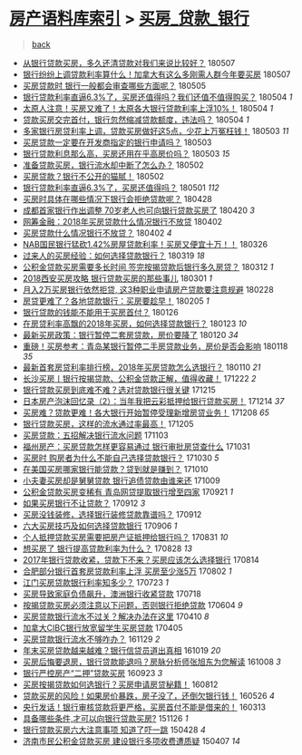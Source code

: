 [房产语料库索引](../../README.md)  > [买房_贷款_银行](买房_贷款_银行.md)
====
> [back](../README.md)

- [从银行贷款买房，多久还清贷款对我们来说比较好？](http://jkwz.applinzi.com/ittc/7100305152139592721.html#%E4%BB%8E%E9%93%B6%E8%A1%8C%E8%B4%B7%E6%AC%BE%E4%B9%B0%E6%88%BF%EF%BC%8C%E5%A4%9A%E4%B9%85%E8%BF%98%E6%B8%85%E8%B4%B7%E6%AC%BE%E5%AF%B9%E6%88%91%E4%BB%AC%E6%9D%A5%E8%AF%B4%E6%AF%94%E8%BE%83%E5%A5%BD%EF%BC%9F) 180507  
- [银行纷纷上调贷款利率算什么！加拿大有这么多刚需人群今年要买房](http://jkwz.applinzi.com/ittc/7100268169069593611.html#%E9%93%B6%E8%A1%8C%E7%BA%B7%E7%BA%B7%E4%B8%8A%E8%B0%83%E8%B4%B7%E6%AC%BE%E5%88%A9%E7%8E%87%E7%AE%97%E4%BB%80%E4%B9%88%EF%BC%81%E5%8A%A0%E6%8B%BF%E5%A4%A7%E6%9C%89%E8%BF%99%E4%B9%88%E5%A4%9A%E5%88%9A%E9%9C%80%E4%BA%BA%E7%BE%A4%E4%BB%8A%E5%B9%B4%E8%A6%81%E4%B9%B0%E6%88%BF) 180507  
- [买房贷款时 银行一般都会审查哪些方面呢？](http://jkwz.applinzi.com/ittc/7099579095639917575.html#%E4%B9%B0%E6%88%BF%E8%B4%B7%E6%AC%BE%E6%97%B6+%E9%93%B6%E8%A1%8C%E4%B8%80%E8%88%AC%E9%83%BD%E4%BC%9A%E5%AE%A1%E6%9F%A5%E5%93%AA%E4%BA%9B%E6%96%B9%E9%9D%A2%E5%91%A2%EF%BC%9F) 180505  
- [银行贷款利率直逼6.3%了，买房还值得吗？我们还值不值得购买？](http://jkwz.applinzi.com/ittc/7099380432460317703.html#%E9%93%B6%E8%A1%8C%E8%B4%B7%E6%AC%BE%E5%88%A9%E7%8E%87%E7%9B%B4%E9%80%BC6.3%25%E4%BA%86%EF%BC%8C%E4%B9%B0%E6%88%BF%E8%BF%98%E5%80%BC%E5%BE%97%E5%90%97%EF%BC%9F%E6%88%91%E4%BB%AC%E8%BF%98%E5%80%BC%E4%B8%8D%E5%80%BC%E5%BE%97%E8%B4%AD%E4%B9%B0%EF%BC%9F) 180504 *1* 
- [太原人注意！买房又难了！太原各大银行贷款利率上浮10%！](http://jkwz.applinzi.com/ittc/7099273489527866379.html#%E5%A4%AA%E5%8E%9F%E4%BA%BA%E6%B3%A8%E6%84%8F%EF%BC%81%E4%B9%B0%E6%88%BF%E5%8F%88%E9%9A%BE%E4%BA%86%EF%BC%81%E5%A4%AA%E5%8E%9F%E5%90%84%E5%A4%A7%E9%93%B6%E8%A1%8C%E8%B4%B7%E6%AC%BE%E5%88%A9%E7%8E%87%E4%B8%8A%E6%B5%AE10%25%EF%BC%81) 180504 *1* 
- [贷款买房交完首付，银行忽然缩减贷款额度，违法吗？](http://jkwz.applinzi.com/ittc/7099186942182949898.html#%E8%B4%B7%E6%AC%BE%E4%B9%B0%E6%88%BF%E4%BA%A4%E5%AE%8C%E9%A6%96%E4%BB%98%EF%BC%8C%E9%93%B6%E8%A1%8C%E5%BF%BD%E7%84%B6%E7%BC%A9%E5%87%8F%E8%B4%B7%E6%AC%BE%E9%A2%9D%E5%BA%A6%EF%BC%8C%E8%BF%9D%E6%B3%95%E5%90%97%EF%BC%9F) 180504 *1* 
- [多家银行房贷利率上调，贷款买房做好这5点，少花上万冤枉钱！](http://jkwz.applinzi.com/ittc/7099034904899879946.html#%E5%A4%9A%E5%AE%B6%E9%93%B6%E8%A1%8C%E6%88%BF%E8%B4%B7%E5%88%A9%E7%8E%87%E4%B8%8A%E8%B0%83%EF%BC%8C%E8%B4%B7%E6%AC%BE%E4%B9%B0%E6%88%BF%E5%81%9A%E5%A5%BD%E8%BF%995%E7%82%B9%EF%BC%8C%E5%B0%91%E8%8A%B1%E4%B8%8A%E4%B8%87%E5%86%A4%E6%9E%89%E9%92%B1%EF%BC%81) 180503 *11* 
- [买房贷款一定要在开发商指定的银行申请吗？](http://jkwz.applinzi.com/ittc/7098934503785628683.html#%E4%B9%B0%E6%88%BF%E8%B4%B7%E6%AC%BE%E4%B8%80%E5%AE%9A%E8%A6%81%E5%9C%A8%E5%BC%80%E5%8F%91%E5%95%86%E6%8C%87%E5%AE%9A%E7%9A%84%E9%93%B6%E8%A1%8C%E7%94%B3%E8%AF%B7%E5%90%97%EF%BC%9F) 180503  
- [银行贷款利息那么高，买房还用在乎高房价吗？](http://jkwz.applinzi.com/ittc/7098802758650168331.html#%E9%93%B6%E8%A1%8C%E8%B4%B7%E6%AC%BE%E5%88%A9%E6%81%AF%E9%82%A3%E4%B9%88%E9%AB%98%EF%BC%8C%E4%B9%B0%E6%88%BF%E8%BF%98%E7%94%A8%E5%9C%A8%E4%B9%8E%E9%AB%98%E6%88%BF%E4%BB%B7%E5%90%97%EF%BC%9F) 180503 *15* 
- [准备贷款买房，银行流水却中断了怎么办？](http://jkwz.applinzi.com/ittc/7098650328524391441.html#%E5%87%86%E5%A4%87%E8%B4%B7%E6%AC%BE%E4%B9%B0%E6%88%BF%EF%BC%8C%E9%93%B6%E8%A1%8C%E6%B5%81%E6%B0%B4%E5%8D%B4%E4%B8%AD%E6%96%AD%E4%BA%86%E6%80%8E%E4%B9%88%E5%8A%9E%EF%BC%9F) 180502  
- [买房贷款？银行不公开的猫腻！](http://jkwz.applinzi.com/ittc/7098431859816137739.html#%E4%B9%B0%E6%88%BF%E8%B4%B7%E6%AC%BE%EF%BC%9F%E9%93%B6%E8%A1%8C%E4%B8%8D%E5%85%AC%E5%BC%80%E7%9A%84%E7%8C%AB%E8%85%BB%EF%BC%81) 180502  
- [银行贷款利率直逼6.3%了，买房还值得吗？](http://jkwz.applinzi.com/ittc/7098167030782100497.html#%E9%93%B6%E8%A1%8C%E8%B4%B7%E6%AC%BE%E5%88%A9%E7%8E%87%E7%9B%B4%E9%80%BC6.3%25%E4%BA%86%EF%BC%8C%E4%B9%B0%E6%88%BF%E8%BF%98%E5%80%BC%E5%BE%97%E5%90%97%EF%BC%9F) 180501 *112* 
- [买房时具体在哪些情况下银行会拒绝贷款呢？](http://jkwz.applinzi.com/ittc/7096964787122734090.html#%E4%B9%B0%E6%88%BF%E6%97%B6%E5%85%B7%E4%BD%93%E5%9C%A8%E5%93%AA%E4%BA%9B%E6%83%85%E5%86%B5%E4%B8%8B%E9%93%B6%E8%A1%8C%E4%BC%9A%E6%8B%92%E7%BB%9D%E8%B4%B7%E6%AC%BE%E5%91%A2%EF%BC%9F) 180428  
- [成都首家银行作出调整 70岁老人也可向银行贷款买房了](http://jkwz.applinzi.com/ittc/7094148486578832394.html#%E6%88%90%E9%83%BD%E9%A6%96%E5%AE%B6%E9%93%B6%E8%A1%8C%E4%BD%9C%E5%87%BA%E8%B0%83%E6%95%B4+70%E5%B2%81%E8%80%81%E4%BA%BA%E4%B9%9F%E5%8F%AF%E5%90%91%E9%93%B6%E8%A1%8C%E8%B4%B7%E6%AC%BE%E4%B9%B0%E6%88%BF%E4%BA%86) 180420 *3* 
- [网筹金融：2018年买房贷款什么情况银行不放贷](http://jkwz.applinzi.com/ittc/7087420723113231377.html#%E7%BD%91%E7%AD%B9%E9%87%91%E8%9E%8D%EF%BC%9A2018%E5%B9%B4%E4%B9%B0%E6%88%BF%E8%B4%B7%E6%AC%BE%E4%BB%80%E4%B9%88%E6%83%85%E5%86%B5%E9%93%B6%E8%A1%8C%E4%B8%8D%E6%94%BE%E8%B4%B7) 180402  
- [买房贷款什么情况银行不放贷？](http://jkwz.applinzi.com/ittc/7087388066027406352.html#%E4%B9%B0%E6%88%BF%E8%B4%B7%E6%AC%BE%E4%BB%80%E4%B9%88%E6%83%85%E5%86%B5%E9%93%B6%E8%A1%8C%E4%B8%8D%E6%94%BE%E8%B4%B7%EF%BC%9F) 180402 *4* 
- [NAB国民银行猛砍1.42%房屋贷款利率！买房又便宜十万！！](http://jkwz.applinzi.com/ittc/7084801691176403974.html#NAB%E5%9B%BD%E6%B0%91%E9%93%B6%E8%A1%8C%E7%8C%9B%E7%A0%8D1.42%25%E6%88%BF%E5%B1%8B%E8%B4%B7%E6%AC%BE%E5%88%A9%E7%8E%87%EF%BC%81%E4%B9%B0%E6%88%BF%E5%8F%88%E4%BE%BF%E5%AE%9C%E5%8D%81%E4%B8%87%EF%BC%81%EF%BC%81) 180326  
- [过来人的买房经验：如何选择贷款银行？](http://jkwz.applinzi.com/ittc/7082280711153517574.html#%E8%BF%87%E6%9D%A5%E4%BA%BA%E7%9A%84%E4%B9%B0%E6%88%BF%E7%BB%8F%E9%AA%8C%EF%BC%9A%E5%A6%82%E4%BD%95%E9%80%89%E6%8B%A9%E8%B4%B7%E6%AC%BE%E9%93%B6%E8%A1%8C%EF%BC%9F) 180319 *18* 
- [公积金贷款买房需要多长时间 签完按揭贷款后银行多久房贷？](http://jkwz.applinzi.com/ittc/7079532961345307664.html#%E5%85%AC%E7%A7%AF%E9%87%91%E8%B4%B7%E6%AC%BE%E4%B9%B0%E6%88%BF%E9%9C%80%E8%A6%81%E5%A4%9A%E9%95%BF%E6%97%B6%E9%97%B4+%E7%AD%BE%E5%AE%8C%E6%8C%89%E6%8F%AD%E8%B4%B7%E6%AC%BE%E5%90%8E%E9%93%B6%E8%A1%8C%E5%A4%9A%E4%B9%85%E6%88%BF%E8%B4%B7%EF%BC%9F) 180312 *1* 
- [2018西安买房攻略 银行贷款买房的那些事儿](http://jkwz.applinzi.com/ittc/7075523008754353162.html#2018%E8%A5%BF%E5%AE%89%E4%B9%B0%E6%88%BF%E6%94%BB%E7%95%A5+%E9%93%B6%E8%A1%8C%E8%B4%B7%E6%AC%BE%E4%B9%B0%E6%88%BF%E7%9A%84%E9%82%A3%E4%BA%9B%E4%BA%8B%E5%84%BF) 180301 *1* 
- [月入2万买房银行依然拒贷, 这3种职业申请房产贷款要注意规避](http://jkwz.applinzi.com/ittc/7075076284483109898.html#%E6%9C%88%E5%85%A52%E4%B8%87%E4%B9%B0%E6%88%BF%E9%93%B6%E8%A1%8C%E4%BE%9D%E7%84%B6%E6%8B%92%E8%B4%B7%2C+%E8%BF%993%E7%A7%8D%E8%81%8C%E4%B8%9A%E7%94%B3%E8%AF%B7%E6%88%BF%E4%BA%A7%E8%B4%B7%E6%AC%BE%E8%A6%81%E6%B3%A8%E6%84%8F%E8%A7%84%E9%81%BF) 180228  
- [房贷更难了？各地贷款银行：买房要趁早！](http://jkwz.applinzi.com/ittc/7066563902794368016.html#%E6%88%BF%E8%B4%B7%E6%9B%B4%E9%9A%BE%E4%BA%86%EF%BC%9F%E5%90%84%E5%9C%B0%E8%B4%B7%E6%AC%BE%E9%93%B6%E8%A1%8C%EF%BC%9A%E4%B9%B0%E6%88%BF%E8%A6%81%E8%B6%81%E6%97%A9%EF%BC%81) 180205 *1* 
- [银行贷款的钱能不能用于买房首付？](http://jkwz.applinzi.com/ittc/7062856188725560330.html#%E9%93%B6%E8%A1%8C%E8%B4%B7%E6%AC%BE%E7%9A%84%E9%92%B1%E8%83%BD%E4%B8%8D%E8%83%BD%E7%94%A8%E4%BA%8E%E4%B9%B0%E6%88%BF%E9%A6%96%E4%BB%98%EF%BC%9F) 180126  
- [在房贷利率高飘的2018年买房，如何选择贷款银行？](http://jkwz.applinzi.com/ittc/7061866163410043911.html#%E5%9C%A8%E6%88%BF%E8%B4%B7%E5%88%A9%E7%8E%87%E9%AB%98%E9%A3%98%E7%9A%842018%E5%B9%B4%E4%B9%B0%E6%88%BF%EF%BC%8C%E5%A6%82%E4%BD%95%E9%80%89%E6%8B%A9%E8%B4%B7%E6%AC%BE%E9%93%B6%E8%A1%8C%EF%BC%9F) 180123 *10* 
- [最新买房政策：银行暂停二套房贷款，房价要降了](http://jkwz.applinzi.com/ittc/7060628513248265223.html#%E6%9C%80%E6%96%B0%E4%B9%B0%E6%88%BF%E6%94%BF%E7%AD%96%EF%BC%9A%E9%93%B6%E8%A1%8C%E6%9A%82%E5%81%9C%E4%BA%8C%E5%A5%97%E6%88%BF%E8%B4%B7%E6%AC%BE%EF%BC%8C%E6%88%BF%E4%BB%B7%E8%A6%81%E9%99%8D%E4%BA%86) 180120 *34* 
- [重磅！买房参考：青岛某银行暂停二手房贷款业务，房价是否会影响](http://jkwz.applinzi.com/ittc/7059982908331131911.html#%E9%87%8D%E7%A3%85%EF%BC%81%E4%B9%B0%E6%88%BF%E5%8F%82%E8%80%83%EF%BC%9A%E9%9D%92%E5%B2%9B%E6%9F%90%E9%93%B6%E8%A1%8C%E6%9A%82%E5%81%9C%E4%BA%8C%E6%89%8B%E6%88%BF%E8%B4%B7%E6%AC%BE%E4%B8%9A%E5%8A%A1%EF%BC%8C%E6%88%BF%E4%BB%B7%E6%98%AF%E5%90%A6%E4%BC%9A%E5%BD%B1%E5%93%8D) 180118 *35* 
- [最新首套房贷利率排行榜，2018年买房贷款怎么选银行？](http://jkwz.applinzi.com/ittc/7057013964695667729.html#%E6%9C%80%E6%96%B0%E9%A6%96%E5%A5%97%E6%88%BF%E8%B4%B7%E5%88%A9%E7%8E%87%E6%8E%92%E8%A1%8C%E6%A6%9C%EF%BC%8C2018%E5%B9%B4%E4%B9%B0%E6%88%BF%E8%B4%B7%E6%AC%BE%E6%80%8E%E4%B9%88%E9%80%89%E9%93%B6%E8%A1%8C%EF%BC%9F) 180110 *21* 
- [长沙买房丨银行按揭贷款、公积金贷款正解，值得收藏！](http://jkwz.applinzi.com/ittc/7049837351335887889.html#%E9%95%BF%E6%B2%99%E4%B9%B0%E6%88%BF%E4%B8%A8%E9%93%B6%E8%A1%8C%E6%8C%89%E6%8F%AD%E8%B4%B7%E6%AC%BE%E3%80%81%E5%85%AC%E7%A7%AF%E9%87%91%E8%B4%B7%E6%AC%BE%E6%AD%A3%E8%A7%A3%EF%BC%8C%E5%80%BC%E5%BE%97%E6%94%B6%E8%97%8F%EF%BC%81) 171222 *2* 
- [银行贷款买房到底难不难？选对贷款银行很关键](http://jkwz.applinzi.com/ittc/7047368683121280016.html#%E9%93%B6%E8%A1%8C%E8%B4%B7%E6%AC%BE%E4%B9%B0%E6%88%BF%E5%88%B0%E5%BA%95%E9%9A%BE%E4%B8%8D%E9%9A%BE%EF%BC%9F%E9%80%89%E5%AF%B9%E8%B4%B7%E6%AC%BE%E9%93%B6%E8%A1%8C%E5%BE%88%E5%85%B3%E9%94%AE) 171215  
- [日本房产泡沫回忆录（2）：当年我把云彩抵押给银行贷款买房！](http://jkwz.applinzi.com/ittc/7046892730133775377.html#%E6%97%A5%E6%9C%AC%E6%88%BF%E4%BA%A7%E6%B3%A1%E6%B2%AB%E5%9B%9E%E5%BF%86%E5%BD%95%EF%BC%882%EF%BC%89%EF%BC%9A%E5%BD%93%E5%B9%B4%E6%88%91%E6%8A%8A%E4%BA%91%E5%BD%A9%E6%8A%B5%E6%8A%BC%E7%BB%99%E9%93%B6%E8%A1%8C%E8%B4%B7%E6%AC%BE%E4%B9%B0%E6%88%BF%EF%BC%81) 171214 *37* 
- [买房难？贷款更难！各大银行开始暂停受理新增房贷业务！](http://jkwz.applinzi.com/ittc/7044770754434958353.html#%E4%B9%B0%E6%88%BF%E9%9A%BE%EF%BC%9F%E8%B4%B7%E6%AC%BE%E6%9B%B4%E9%9A%BE%EF%BC%81%E5%90%84%E5%A4%A7%E9%93%B6%E8%A1%8C%E5%BC%80%E5%A7%8B%E6%9A%82%E5%81%9C%E5%8F%97%E7%90%86%E6%96%B0%E5%A2%9E%E6%88%BF%E8%B4%B7%E4%B8%9A%E5%8A%A1%EF%BC%81) 171208 *65* 
- [银行贷款买房，这样的流水通过率最高！](http://jkwz.applinzi.com/ittc/7043647441335747600.html#%E9%93%B6%E8%A1%8C%E8%B4%B7%E6%AC%BE%E4%B9%B0%E6%88%BF%EF%BC%8C%E8%BF%99%E6%A0%B7%E7%9A%84%E6%B5%81%E6%B0%B4%E9%80%9A%E8%BF%87%E7%8E%87%E6%9C%80%E9%AB%98%EF%BC%81) 171205  
- [买房贷款：五招解决银行流水问题](http://jkwz.applinzi.com/ittc/7031716810284598289.html#%E4%B9%B0%E6%88%BF%E8%B4%B7%E6%AC%BE%EF%BC%9A%E4%BA%94%E6%8B%9B%E8%A7%A3%E5%86%B3%E9%93%B6%E8%A1%8C%E6%B5%81%E6%B0%B4%E9%97%AE%E9%A2%98) 171103  
- [福州房产：买房贷款怎样更容易通过 银行审批房贷查什么](http://jkwz.applinzi.com/ittc/7030602237607412752.html#%E7%A6%8F%E5%B7%9E%E6%88%BF%E4%BA%A7%EF%BC%9A%E4%B9%B0%E6%88%BF%E8%B4%B7%E6%AC%BE%E6%80%8E%E6%A0%B7%E6%9B%B4%E5%AE%B9%E6%98%93%E9%80%9A%E8%BF%87+%E9%93%B6%E8%A1%8C%E5%AE%A1%E6%89%B9%E6%88%BF%E8%B4%B7%E6%9F%A5%E4%BB%80%E4%B9%88) 171031  
- [买房时 购房者为什么不能自己选择贷款银行？](http://jkwz.applinzi.com/ittc/7030302579735659537.html#%E4%B9%B0%E6%88%BF%E6%97%B6+%E8%B4%AD%E6%88%BF%E8%80%85%E4%B8%BA%E4%BB%80%E4%B9%88%E4%B8%8D%E8%83%BD%E8%87%AA%E5%B7%B1%E9%80%89%E6%8B%A9%E8%B4%B7%E6%AC%BE%E9%93%B6%E8%A1%8C%EF%BC%9F) 171030 *5* 
- [在美国买房哪家银行能贷款？贷到就是赚到？](http://jkwz.applinzi.com/ittc/7022538029632324624.html#%E5%9C%A8%E7%BE%8E%E5%9B%BD%E4%B9%B0%E6%88%BF%E5%93%AA%E5%AE%B6%E9%93%B6%E8%A1%8C%E8%83%BD%E8%B4%B7%E6%AC%BE%EF%BC%9F%E8%B4%B7%E5%88%B0%E5%B0%B1%E6%98%AF%E8%B5%9A%E5%88%B0%EF%BC%9F) 171010  
- [小夫妻买房却是舅舅贷款 银行追债贷款由谁来还](http://jkwz.applinzi.com/ittc/7022377784301847569.html#%E5%B0%8F%E5%A4%AB%E5%A6%BB%E4%B9%B0%E6%88%BF%E5%8D%B4%E6%98%AF%E8%88%85%E8%88%85%E8%B4%B7%E6%AC%BE+%E9%93%B6%E8%A1%8C%E8%BF%BD%E5%80%BA%E8%B4%B7%E6%AC%BE%E7%94%B1%E8%B0%81%E6%9D%A5%E8%BF%98) 171009  
- [公积金贷款买房变稀有 青岛网贷提取银行增至四家](http://jkwz.applinzi.com/ittc/7015542790375867409.html#%E5%85%AC%E7%A7%AF%E9%87%91%E8%B4%B7%E6%AC%BE%E4%B9%B0%E6%88%BF%E5%8F%98%E7%A8%80%E6%9C%89+%E9%9D%92%E5%B2%9B%E7%BD%91%E8%B4%B7%E6%8F%90%E5%8F%96%E9%93%B6%E8%A1%8C%E5%A2%9E%E8%87%B3%E5%9B%9B%E5%AE%B6) 170921 *1* 
- [如果买房银行不让贷款？](http://jkwz.applinzi.com/ittc/7012489889269154833.html#%E5%A6%82%E6%9E%9C%E4%B9%B0%E6%88%BF%E9%93%B6%E8%A1%8C%E4%B8%8D%E8%AE%A9%E8%B4%B7%E6%AC%BE%EF%BC%9F) 170912 *3* 
- [买房没钱装修，选择银行装修贷款靠谱吗？](http://jkwz.applinzi.com/ittc/7012447509778269201.html#%E4%B9%B0%E6%88%BF%E6%B2%A1%E9%92%B1%E8%A3%85%E4%BF%AE%EF%BC%8C%E9%80%89%E6%8B%A9%E9%93%B6%E8%A1%8C%E8%A3%85%E4%BF%AE%E8%B4%B7%E6%AC%BE%E9%9D%A0%E8%B0%B1%E5%90%97%EF%BC%9F) 170912  
- [六大买房技巧及如何选择贷款银行](http://jkwz.applinzi.com/ittc/7010197917540025361.html#%E5%85%AD%E5%A4%A7%E4%B9%B0%E6%88%BF%E6%8A%80%E5%B7%A7%E5%8F%8A%E5%A6%82%E4%BD%95%E9%80%89%E6%8B%A9%E8%B4%B7%E6%AC%BE%E9%93%B6%E8%A1%8C) 170906 *1* 
- [个人抵押贷款买房需要把房产证抵押给银行吗？](http://jkwz.applinzi.com/ittc/7008008427878745104.html#%E4%B8%AA%E4%BA%BA%E6%8A%B5%E6%8A%BC%E8%B4%B7%E6%AC%BE%E4%B9%B0%E6%88%BF%E9%9C%80%E8%A6%81%E6%8A%8A%E6%88%BF%E4%BA%A7%E8%AF%81%E6%8A%B5%E6%8A%BC%E7%BB%99%E9%93%B6%E8%A1%8C%E5%90%97%EF%BC%9F) 170831 *10* 
- [想买房了 银行提高贷款利率为什么？](http://jkwz.applinzi.com/ittc/7006841449654780944.html#%E6%83%B3%E4%B9%B0%E6%88%BF%E4%BA%86+%E9%93%B6%E8%A1%8C%E6%8F%90%E9%AB%98%E8%B4%B7%E6%AC%BE%E5%88%A9%E7%8E%87%E4%B8%BA%E4%BB%80%E4%B9%88%EF%BC%9F) 170828 *13* 
- [2017年银行贷款收紧，贷款下不来？买房应该怎么选择银行](http://jkwz.applinzi.com/ittc/7001717391271396368.html#2017%E5%B9%B4%E9%93%B6%E8%A1%8C%E8%B4%B7%E6%AC%BE%E6%94%B6%E7%B4%A7%EF%BC%8C%E8%B4%B7%E6%AC%BE%E4%B8%8B%E4%B8%8D%E6%9D%A5%EF%BC%9F%E4%B9%B0%E6%88%BF%E5%BA%94%E8%AF%A5%E6%80%8E%E4%B9%88%E9%80%89%E6%8B%A9%E9%93%B6%E8%A1%8C) 170814  
- [合肥部分银行首套房贷款利率上浮 买房至少涨5万](http://jkwz.applinzi.com/ittc/6997135180488508433.html#%E5%90%88%E8%82%A5%E9%83%A8%E5%88%86%E9%93%B6%E8%A1%8C%E9%A6%96%E5%A5%97%E6%88%BF%E8%B4%B7%E6%AC%BE%E5%88%A9%E7%8E%87%E4%B8%8A%E6%B5%AE+%E4%B9%B0%E6%88%BF%E8%87%B3%E5%B0%91%E6%B6%A85%E4%B8%87) 170802 *1* 
- [江门买房贷款银行利率知多少？](http://jkwz.applinzi.com/ittc/6993284313955959825.html#%E6%B1%9F%E9%97%A8%E4%B9%B0%E6%88%BF%E8%B4%B7%E6%AC%BE%E9%93%B6%E8%A1%8C%E5%88%A9%E7%8E%87%E7%9F%A5%E5%A4%9A%E5%B0%91%EF%BC%9F) 170723 *1* 
- [买房导致家庭负债飙升，澳洲银行收紧贷款](http://jkwz.applinzi.com/ittc/6991551831996892177.html#%E4%B9%B0%E6%88%BF%E5%AF%BC%E8%87%B4%E5%AE%B6%E5%BA%AD%E8%B4%9F%E5%80%BA%E9%A3%99%E5%8D%87%EF%BC%8C%E6%BE%B3%E6%B4%B2%E9%93%B6%E8%A1%8C%E6%94%B6%E7%B4%A7%E8%B4%B7%E6%AC%BE) 170718  
- [按揭贷款买房必须注意以下问题，否则银行拒绝贷款](http://jkwz.applinzi.com/ittc/6975031861192426500.html#%E6%8C%89%E6%8F%AD%E8%B4%B7%E6%AC%BE%E4%B9%B0%E6%88%BF%E5%BF%85%E9%A1%BB%E6%B3%A8%E6%84%8F%E4%BB%A5%E4%B8%8B%E9%97%AE%E9%A2%98%EF%BC%8C%E5%90%A6%E5%88%99%E9%93%B6%E8%A1%8C%E6%8B%92%E7%BB%9D%E8%B4%B7%E6%AC%BE) 170604 *9* 
- [买房贷款银行流水不过关？解决办法在这里](http://jkwz.applinzi.com/ittc/6954843259250672644.html#%E4%B9%B0%E6%88%BF%E8%B4%B7%E6%AC%BE%E9%93%B6%E8%A1%8C%E6%B5%81%E6%B0%B4%E4%B8%8D%E8%BF%87%E5%85%B3%EF%BC%9F%E8%A7%A3%E5%86%B3%E5%8A%9E%E6%B3%95%E5%9C%A8%E8%BF%99%E9%87%8C) 170410 *8* 
- [加拿大CIBC银行放宽留学生买房贷款](http://jkwz.applinzi.com/ittc/6952906071776691205.html#%E5%8A%A0%E6%8B%BF%E5%A4%A7CIBC%E9%93%B6%E8%A1%8C%E6%94%BE%E5%AE%BD%E7%95%99%E5%AD%A6%E7%94%9F%E4%B9%B0%E6%88%BF%E8%B4%B7%E6%AC%BE) 170405  
- [买房贷款银行流水不够咋办？](http://jkwz.applinzi.com/ittc/6905935461842682885.html#%E4%B9%B0%E6%88%BF%E8%B4%B7%E6%AC%BE%E9%93%B6%E8%A1%8C%E6%B5%81%E6%B0%B4%E4%B8%8D%E5%A4%9F%E5%92%8B%E5%8A%9E%EF%BC%9F) 161129 *2* 
- [年末买房贷款越来越难？银行信贷员道出真相](http://jkwz.applinzi.com/ittc/6890758586677855236.html#%E5%B9%B4%E6%9C%AB%E4%B9%B0%E6%88%BF%E8%B4%B7%E6%AC%BE%E8%B6%8A%E6%9D%A5%E8%B6%8A%E9%9A%BE%EF%BC%9F%E9%93%B6%E8%A1%8C%E4%BF%A1%E8%B4%B7%E5%91%98%E9%81%93%E5%87%BA%E7%9C%9F%E7%9B%B8) 161019 *20* 
- [买房后悔要退房，银行贷款能退吗？房脉分析师张旭东为您解读](http://jkwz.applinzi.com/ittc/6886609176918230020.html#%E4%B9%B0%E6%88%BF%E5%90%8E%E6%82%94%E8%A6%81%E9%80%80%E6%88%BF%EF%BC%8C%E9%93%B6%E8%A1%8C%E8%B4%B7%E6%AC%BE%E8%83%BD%E9%80%80%E5%90%97%EF%BC%9F%E6%88%BF%E8%84%89%E5%88%86%E6%9E%90%E5%B8%88%E5%BC%A0%E6%97%AD%E4%B8%9C%E4%B8%BA%E6%82%A8%E8%A7%A3%E8%AF%BB) 161008 *3* 
- [银行严控房产“二押”贷款买房](http://jkwz.applinzi.com/ittc/6880847550403314693.html#%E9%93%B6%E8%A1%8C%E4%B8%A5%E6%8E%A7%E6%88%BF%E4%BA%A7%E2%80%9C%E4%BA%8C%E6%8A%BC%E2%80%9D%E8%B4%B7%E6%AC%BE%E4%B9%B0%E6%88%BF) 160923 *3* 
- [买房按揭贷款如何选银行？买房申请房贷秘籍！](http://jkwz.applinzi.com/ittc/6865400646303482885.html#%E4%B9%B0%E6%88%BF%E6%8C%89%E6%8F%AD%E8%B4%B7%E6%AC%BE%E5%A6%82%E4%BD%95%E9%80%89%E9%93%B6%E8%A1%8C%EF%BC%9F%E4%B9%B0%E6%88%BF%E7%94%B3%E8%AF%B7%E6%88%BF%E8%B4%B7%E7%A7%98%E7%B1%8D%EF%BC%81) 160812  
- [贷款买房的风险！如果房价暴跌，房子没了，还倒欠银行钱！](http://jkwz.applinzi.com/ittc/6836540727164929028.html#%E8%B4%B7%E6%AC%BE%E4%B9%B0%E6%88%BF%E7%9A%84%E9%A3%8E%E9%99%A9%EF%BC%81%E5%A6%82%E6%9E%9C%E6%88%BF%E4%BB%B7%E6%9A%B4%E8%B7%8C%EF%BC%8C%E6%88%BF%E5%AD%90%E6%B2%A1%E4%BA%86%EF%BC%8C%E8%BF%98%E5%80%92%E6%AC%A0%E9%93%B6%E8%A1%8C%E9%92%B1%EF%BC%81) 160526 *4* 
- [央行发话！银行审核贷款将更严格，买房首付不能是借来的！](http://jkwz.applinzi.com/ittc/6809146187521197061.html#%E5%A4%AE%E8%A1%8C%E5%8F%91%E8%AF%9D%EF%BC%81%E9%93%B6%E8%A1%8C%E5%AE%A1%E6%A0%B8%E8%B4%B7%E6%AC%BE%E5%B0%86%E6%9B%B4%E4%B8%A5%E6%A0%BC%EF%BC%8C%E4%B9%B0%E6%88%BF%E9%A6%96%E4%BB%98%E4%B8%8D%E8%83%BD%E6%98%AF%E5%80%9F%E6%9D%A5%E7%9A%84%EF%BC%81) 160313  
- [具备哪些条件,才可以向银行贷款买房?](http://jkwz.applinzi.com/ittc/6768682515892274180.html#%E5%85%B7%E5%A4%87%E5%93%AA%E4%BA%9B%E6%9D%A1%E4%BB%B6%2C%E6%89%8D%E5%8F%AF%E4%BB%A5%E5%90%91%E9%93%B6%E8%A1%8C%E8%B4%B7%E6%AC%BE%E4%B9%B0%E6%88%BF%3F) 151126 *1* 
- [银行贷款买房六大注意事项 知道了吓一跳](http://jkwz.applinzi.com/ittc/547650611409623559.html#%E9%93%B6%E8%A1%8C%E8%B4%B7%E6%AC%BE%E4%B9%B0%E6%88%BF%E5%85%AD%E5%A4%A7%E6%B3%A8%E6%84%8F%E4%BA%8B%E9%A1%B9+%E7%9F%A5%E9%81%93%E4%BA%86%E5%90%93%E4%B8%80%E8%B7%B3) 150428 *4* 
- [济南市民公积金贷款买房 建设银行多项收费遭质疑](http://jkwz.applinzi.com/ittc/547650611405158596.html#%E6%B5%8E%E5%8D%97%E5%B8%82%E6%B0%91%E5%85%AC%E7%A7%AF%E9%87%91%E8%B4%B7%E6%AC%BE%E4%B9%B0%E6%88%BF+%E5%BB%BA%E8%AE%BE%E9%93%B6%E8%A1%8C%E5%A4%9A%E9%A1%B9%E6%94%B6%E8%B4%B9%E9%81%AD%E8%B4%A8%E7%96%91) 150407 *14* 

